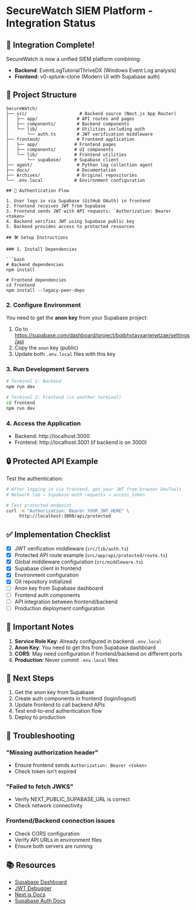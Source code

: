 # SecureWatch SIEM Platform - Integration Status

## 🚀 Integration Complete!

SecureWatch is now a unified SIEM platform combining:
- **Backend**: EventLogTutorialThriveDX (Windows Event Log analysis)
- **Frontend**: v0-splunk-clone (Modern UI with Supabase auth)

## 📁 Project Structure

```
SecureWatch/
├── src/                    # Backend source (Next.js App Router)
│   ├── app/               # API routes and pages
│   ├── components/        # Backend components
│   └── lib/               # Utilities including auth
│       └── auth.ts        # JWT verification middleware
├── frontend/              # Frontend application
│   ├── app/              # Frontend pages
│   ├── components/       # UI components
│   └── lib/              # Frontend utilities
│       └── supabase/     # Supabase client
├── agent/                 # Python log collection agent
├── docs/                  # Documentation
├── Archives/              # Original repositories
└── .env.local            # Environment configuration

## 🔑 Authentication Flow

1. User logs in via Supabase (GitHub OAuth) in frontend
2. Frontend receives JWT from Supabase
3. Frontend sends JWT with API requests: `Authorization: Bearer <token>`
4. Backend verifies JWT using Supabase public key
5. Backend provides access to protected resources

## 🛠️ Setup Instructions

### 1. Install Dependencies

```bash
# Backend dependencies
npm install

# Frontend dependencies
cd frontend
npm install --legacy-peer-deps
```

### 2. Configure Environment

You need to get the **anon key** from your Supabase project:
1. Go to https://supabase.com/dashboard/project/bqibhvtayxarjwiwtzae/settings/api
2. Copy the `anon` key (public)
3. Update both `.env.local` files with this key

### 3. Run Development Servers

```bash
# Terminal 1: Backend
npm run dev

# Terminal 2: Frontend (in another terminal)
cd frontend
npm run dev
```

### 4. Access the Application

- Backend: http://localhost:3000
- Frontend: http://localhost:3001 (if backend is on 3000)

## 🔒 Protected API Example

Test the authentication:

```bash
# After logging in via frontend, get your JWT from browser DevTools
# Network tab → Supabase auth requests → access_token

# Test protected endpoint
curl -H "Authorization: Bearer YOUR_JWT_HERE" \
     http://localhost:3000/api/protected
```

## ✅ Implementation Checklist

- [x] JWT verification middleware (`src/lib/auth.ts`)
- [x] Protected API route example (`src/app/api/protected/route.ts`)
- [x] Global middleware configuration (`src/middleware.ts`)
- [x] Supabase client in frontend
- [x] Environment configuration
- [x] Git repository initialized
- [ ] Anon key from Supabase dashboard
- [ ] Frontend auth components
- [ ] API integration between frontend/backend
- [ ] Production deployment configuration

## 🚨 Important Notes

1. **Service Role Key**: Already configured in backend `.env.local`
2. **Anon Key**: You need to get this from Supabase dashboard
3. **CORS**: May need configuration if frontend/backend on different ports
4. **Production**: Never commit `.env.local` files

## 📝 Next Steps

1. Get the anon key from Supabase
2. Create auth components in frontend (login/logout)
3. Update frontend to call backend APIs
4. Test end-to-end authentication flow
5. Deploy to production

## 🐛 Troubleshooting

### "Missing authorization header"
- Ensure frontend sends `Authorization: Bearer <token>`
- Check token isn't expired

### "Failed to fetch JWKS"
- Verify NEXT_PUBLIC_SUPABASE_URL is correct
- Check network connectivity

### Frontend/Backend connection issues
- Check CORS configuration
- Verify API URLs in environment files
- Ensure both servers are running

## 📚 Resources

- [Supabase Dashboard](https://supabase.com/dashboard/project/bqibhvtayxarjwiwtzae)
- [JWT Debugger](https://jwt.io)
- [Next.js Docs](https://nextjs.org/docs)
- [Supabase Auth Docs](https://supabase.com/docs/guides/auth)